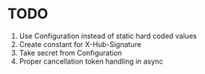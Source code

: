 # TODO

1. Use Configuration instead of static hard coded values
2. Create constant for X-Hub-Signature
3. Take secret from Configuration
4. Proper cancellation token handling in async
